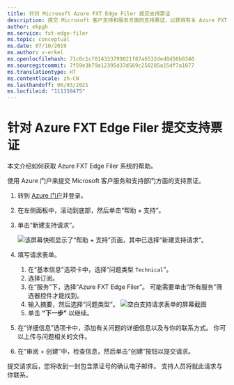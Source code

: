 ```yaml
---
title: 针对 Microsoft Azure FXT Edge Filer 提交支持票证
description: 提交 Microsoft 客户支持和服务方面的支持票证，以获得有关 Azure FXT Edge Filer 系统方面的帮助。
author: ekpgh
ms.service: fxt-edge-filer
ms.topic: conceptual
ms.date: 07/10/2019
ms.author: v-erkel
ms.openlocfilehash: 71c0c1cf014333799821f87a6532ded8d50b8340
ms.sourcegitcommit: 7f59e3b79a12395d37d569c250285a15df7a1077
ms.translationtype: HT
ms.contentlocale: zh-CN
ms.lasthandoff: 06/03/2021
ms.locfileid: "111358475"
---
```

# <a name="open-a-support-ticket-for-the-azure-fxt-edge-filer"></a>针对 Azure FXT Edge Filer 提交支持票证

本文介绍如何获取 Azure FXT Edge Filer 系统的帮助。

使用 Azure 门户来提交 Microsoft 客户服务和支持部门方面的支持票证。

1. 转到 [Azure 门户](https://portal.azure.com/)并登录。
1. 在左侧面板中，滚动到底部，然后单击“帮助 + 支持”。
1. 单击“新建支持请求”。

   ![该屏幕快照显示了“帮助 + 支持”页面，其中已选择“新建支持请求”。](media/fxt-support-blank.png)

1. 填写请求表单。  
    1. 在“基本信息”选项卡中，选择“问题类型 ``Technical``”。 
    1. 选择订阅。
    1. 在“服务”下，选择“Azure FXT Edge Filer”。  可能需要单击“所有服务”筛选器控件才能找到。
    1. 输入摘要，然后选择“问题类型”。 
    ![空白支持请求表单的屏幕截图](media/fxt-support-populated.png)
    1. 单击 **“下一步”** 以继续。
1. 在“详细信息”选项卡中，添加有关问题的详细信息以及与你的联系方式。 你可以上传与问题相关的文件。
1. 在“审阅 + 创建”中，检查信息，然后单击“创建”按钮以提交请求。 

提交请求后，您将收到一封包含票证号的确认电子邮件。 支持人员将就此请求与你联系。

